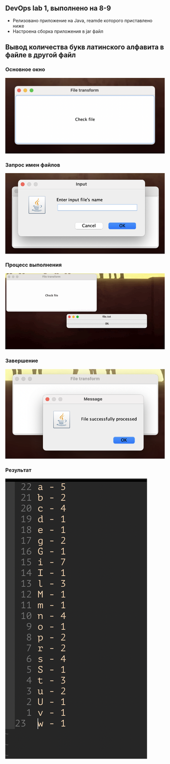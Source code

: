 ## DevOps lab 1, выполнено на 8-9
* Релизовано приложение на Java, reamde которого приставлено ниже
* Настроена сборка приложения в jar файл

## Вывод количества букв латинского алфавита в файле в другой файл

### Основное окно

![](./src/RMsrc/start.png)

### Запрос имен файлов

![](./src/RMsrc/ask_for_file_names.png)

### Процесс выполнения

![](./src/RMsrc/bar.gif)

### Завершение

![](./src/RMsrc/succsess.png)

### Результат

![](./src/RMsrc/result.png)

